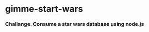 # gimme-start-wars
<h3 style={{color: red}}>Challange. Consume a star wars database using node.js</h3>
